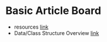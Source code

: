 # Basic Article Board
* resources [link](https://github.com/RicheyHans/-Android-Android_Studio_Lecture/tree/master/BasicList_170919)
* Data/Class Structure Overview [link](https://github.com/RicheyHans/-Android-Android_Studio_Lecture/blob/master/Lecture/170919/170919_Basic_ListView_Structure.pdf)
